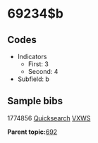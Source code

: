# 69234$b

## Codes

-   Indicators
    -   First: 3
    -   Second: 4
-   Subfield: b

## Sample bibs

1774856 [Quicksearch](https://search.library.yale.edu/catalog/1774856) [VXWS](http://prodorbis.library.yale.edu:7014/vxws/GetHoldingsService?bibId=1774856)

**Parent topic:**[692](../../tags/692/692.md)

